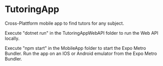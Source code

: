 # TutoringApp
Cross-Plattform mobile app to find tutors for any subject.

Execute "dotnet run" in the TutoringAppWebAPI folder to run the Web API locally.

Execute "npm start" in the MobileApp folder to start the Expo Metro Bundler. Run the app on an IOS or Android emulator from the Expo Metro Bundler.

